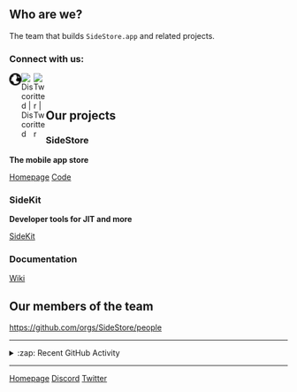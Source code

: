 <!-- 
Docs: How to use GitHub README and actions to auto-generate embedded content.
https://github.com/anuraghazra/github-readme-stats
https://www.youtube.com/watch?v=n6d4KHSKqGk
https://github.com/rahuldkjain/github-profile-readme-generator
 -->

## Who are we?

The team that builds `SideStore.app` and related projects.

### Connect with us:

<!--
[![Website](https://img.shields.io/website?label=sidestore.io&style=for-the-badge&url=https://sidestore.io)](https://sidestore.io)
[![Twitter Follow](https://img.shields.io/twitter/follow/sidestore_io?color=1DA1F2&logo=twitter&style=for-the-badge)](https://twitter.com/intent/follow?original_referer=https%3A%2F%2Fgithub.com%2Fsidestore&screen_name=sidestore)
[![GitHub Followers](https://img.shields.io/github/followers/sidestore?style=for-the-badge)]()
[![GitHub Sponsors](https://img.shields.io/github/sponsors/sidestore?style=for-the-badge
)]() 
-->

[<img align="left" alt="sidestore.io" width="22px" src="https://raw.githubusercontent.com/iconic/open-iconic/master/svg/globe.svg" />][website]
[<img align="left" alt="Discord | Discord" width="22px" src="https://cdn.jsdelivr.net/npm/simple-icons@v3/icons/discord.svg" />][discord]
[<img align="left" alt="Twitter | Twitter" width="22px" src="https://cdn.jsdelivr.net/npm/simple-icons@v3/icons/twitter.svg" />][twitter]

<br />
<br />

## Our projects

### SideStore

__The mobile app store__

[Homepage][website]
[Code][git.sidestore]

### SideKit

__Developer tools for JIT and more__

[SideKit][git.sidekit]

### Documentation

[Wiki][wiki]

## Our members of the team

https://github.com/orgs/SideStore/people

---

<details>
  <summary>:zap: Recent GitHub Activity</summary>

<!--START_SECTION:activity-->
1. 🗣 Commented on [#822](https://github.com/SideStore/SideStore/issues/822) in [SideStore/SideStore](https://github.com/SideStore/SideStore)
2. 🗣 Commented on [#822](https://github.com/SideStore/SideStore/issues/822) in [SideStore/SideStore](https://github.com/SideStore/SideStore)
3. 🗣 Commented on [#822](https://github.com/SideStore/SideStore/issues/822) in [SideStore/SideStore](https://github.com/SideStore/SideStore)
4. 🗣 Commented on [#822](https://github.com/SideStore/SideStore/issues/822) in [SideStore/SideStore](https://github.com/SideStore/SideStore)
5. 🎉 Merged PR [#60](https://github.com/SideStore/SideStore-Docs/pull/60) in [SideStore/SideStore-Docs](https://github.com/SideStore/SideStore-Docs)
6. 💪 Opened PR [#60](https://github.com/SideStore/SideStore-Docs/pull/60) in [SideStore/SideStore-Docs](https://github.com/SideStore/SideStore-Docs)
7. 🗣 Commented on [#822](https://github.com/SideStore/SideStore/issues/822) in [SideStore/SideStore](https://github.com/SideStore/SideStore)
8. 🗣 Commented on [#822](https://github.com/SideStore/SideStore/issues/822) in [SideStore/SideStore](https://github.com/SideStore/SideStore)
9. 🗣 Commented on [#822](https://github.com/SideStore/SideStore/issues/822) in [SideStore/SideStore](https://github.com/SideStore/SideStore)
10. ❗️ Opened issue [#826](https://github.com/SideStore/SideStore/issues/826) in [SideStore/SideStore](https://github.com/SideStore/SideStore)
11. 🗣 Commented on [#575](https://github.com/SideStore/SideStore/issues/575) in [SideStore/SideStore](https://github.com/SideStore/SideStore)
12. 🗣 Commented on [#825](https://github.com/SideStore/SideStore/issues/825) in [SideStore/SideStore](https://github.com/SideStore/SideStore)
13. 🗣 Commented on [#825](https://github.com/SideStore/SideStore/issues/825) in [SideStore/SideStore](https://github.com/SideStore/SideStore)
14. ❗️ Opened issue [#825](https://github.com/SideStore/SideStore/issues/825) in [SideStore/SideStore](https://github.com/SideStore/SideStore)
15. 🎉 Merged PR [#59](https://github.com/SideStore/SideStore-Docs/pull/59) in [SideStore/SideStore-Docs](https://github.com/SideStore/SideStore-Docs)
16. 🗣 Commented on [#822](https://github.com/SideStore/SideStore/issues/822) in [SideStore/SideStore](https://github.com/SideStore/SideStore)
17. 🗣 Commented on [#822](https://github.com/SideStore/SideStore/issues/822) in [SideStore/SideStore](https://github.com/SideStore/SideStore)
18. 🗣 Commented on [#824](https://github.com/SideStore/SideStore/issues/824) in [SideStore/SideStore](https://github.com/SideStore/SideStore)
19. 💪 Opened PR [#59](https://github.com/SideStore/SideStore-Docs/pull/59) in [SideStore/SideStore-Docs](https://github.com/SideStore/SideStore-Docs)
20. ❗️ Opened issue [#824](https://github.com/SideStore/SideStore/issues/824) in [SideStore/SideStore](https://github.com/SideStore/SideStore)
<!--END_SECTION:activity-->

</details>

---

[Homepage][patreon] [Discord][discord] [Twitter][twitter]

<!--
- [Patreon][patreon]
- [OpenCollective][opencollective]
- [YouTube][youtube]
-->

[website]: https://sidestore.io
[wiki]: https://wiki.sidestore.io
[twitter]: https://twitter.com/sidestore_io
[discord]: https://discord.gg/sidestore-949183273383395328
[youtube]: https://youtube.com/TODO
[patreon]: https://www.patreon.com/SideStore
[opencollective]: https://opencollective.com/TODO
[git.sidestore]: https://github.com/SideStore/SideStore/
[git.sidekit]: https://github.com/SideStore/SideKit

